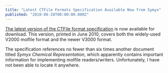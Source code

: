 ```yaml
---
title: "Latest CTFile Formats Specification Available Now from Symyx"
published: "2010-06-28T00:00:00.000Z"
---
```


[The latest version of the CTFile format specification](http://www.symyx.com/downloads/public/ctfile/ctfile.pdf) is now available for download. This version, printed in June 2010, covers both the widely-used V2000 molfile format and the newer V3000 format.

The specification references no fewer than six times another document titled *Symyx Chemical Representation*, which apparently contains important information for implementing molfile readers/writers. Unfortunately, I  have not been able to locate it anywhere.